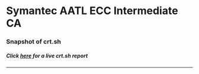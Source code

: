 # Symantec AATL ECC Intermediate CA
### Snapshot of crt.sh
##### Click [here](https://crt.sh/?q=A2C27000B6BD989B4621FF0D45F22E015FE4FF749249D1D291995366B05F0D7C) for a live crt.sh report

---
